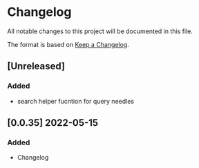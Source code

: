 # Changelog

All notable changes to this project will be documented in this file.


The format is based on [Keep a Changelog](https://keepachangelog.com/en/1.0.0/).

## [Unreleased]

### Added
- search helper fucntion for query needles
## [0.0.35] 2022-05-15

### Added
- Changelog

